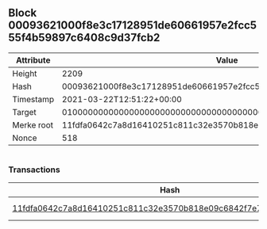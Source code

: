 ## Block 00093621000f8e3c17128951de60661957e2fcc555f4b59897c6408c9d37fcb2

Attribute | Value
--- | ---
Height | 2209
Hash | 00093621000f8e3c17128951de60661957e2fcc555f4b59897c6408c9d37fcb2
Timestamp | 2021-03-22T12:51:22+00:00
Target | 0100000000000000000000000000000000000000000000000000000000000000
Merke root | 11fdfa0642c7a8d16410251c811c32e3570b818e09c6842f7e794c977e98b680
Nonce | 518

```

```

### Transactions

Hash | Amount
--- | ---
[11fdfa0642c7a8d16410251c811c32e3570b818e09c6842f7e794c977e98b680](11fdfa0642c7a8d16410251c811c32e3570b818e09c6842f7e794c977e98b680.md) | 10.00000000 SKEPTI 
